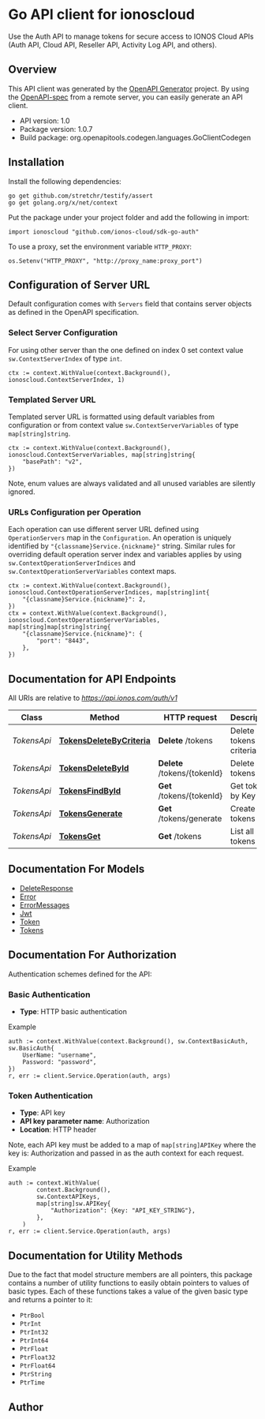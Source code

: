 # Go API client for ionoscloud

Use the Auth API to manage tokens for secure access to IONOS Cloud  APIs (Auth API, Cloud API, Reseller API, Activity Log API, and others).

## Overview
This API client was generated by the [OpenAPI Generator](https://openapi-generator.tech) project.  By using the [OpenAPI-spec](https://www.openapis.org/) from a remote server, you can easily generate an API client.

- API version: 1.0
- Package version: 1.0.7
- Build package: org.openapitools.codegen.languages.GoClientCodegen

## Installation

Install the following dependencies:

```shell
go get github.com/stretchr/testify/assert
go get golang.org/x/net/context
```

Put the package under your project folder and add the following in import:

```golang
import ionoscloud "github.com/ionos-cloud/sdk-go-auth"
```

To use a proxy, set the environment variable `HTTP_PROXY`:

```golang
os.Setenv("HTTP_PROXY", "http://proxy_name:proxy_port")
```

## Configuration of Server URL

Default configuration comes with `Servers` field that contains server objects as defined in the OpenAPI specification.

### Select Server Configuration

For using other server than the one defined on index 0 set context value `sw.ContextServerIndex` of type `int`.

```golang
ctx := context.WithValue(context.Background(), ionoscloud.ContextServerIndex, 1)
```

### Templated Server URL

Templated server URL is formatted using default variables from configuration or from context value `sw.ContextServerVariables` of type `map[string]string`.

```golang
ctx := context.WithValue(context.Background(), ionoscloud.ContextServerVariables, map[string]string{
	"basePath": "v2",
})
```

Note, enum values are always validated and all unused variables are silently ignored.

### URLs Configuration per Operation

Each operation can use different server URL defined using `OperationServers` map in the `Configuration`.
An operation is uniquely identified by `"{classname}Service.{nickname}"` string.
Similar rules for overriding default operation server index and variables applies by using `sw.ContextOperationServerIndices` and `sw.ContextOperationServerVariables` context maps.

```golang
ctx := context.WithValue(context.Background(), ionoscloud.ContextOperationServerIndices, map[string]int{
	"{classname}Service.{nickname}": 2,
})
ctx = context.WithValue(context.Background(), ionoscloud.ContextOperationServerVariables, map[string]map[string]string{
	"{classname}Service.{nickname}": {
		"port": "8443",
	},
})
```

## Documentation for API Endpoints

All URIs are relative to *https://api.ionos.com/auth/v1*

Class | Method | HTTP request | Description
------------ | ------------- | ------------- | -------------
*TokensApi* | [**TokensDeleteByCriteria**](docs/api/TokensApi.md#tokensdeletebycriteria) | **Delete** /tokens | Delete tokens by criteria
*TokensApi* | [**TokensDeleteById**](docs/api/TokensApi.md#tokensdeletebyid) | **Delete** /tokens/{tokenId} | Delete tokens
*TokensApi* | [**TokensFindById**](docs/api/TokensApi.md#tokensfindbyid) | **Get** /tokens/{tokenId} | Get tokens by Key ID
*TokensApi* | [**TokensGenerate**](docs/api/TokensApi.md#tokensgenerate) | **Get** /tokens/generate | Create new tokens
*TokensApi* | [**TokensGet**](docs/api/TokensApi.md#tokensget) | **Get** /tokens | List all tokens


## Documentation For Models

 - [DeleteResponse](docs/models/DeleteResponse.md)
 - [Error](docs/models/Error.md)
 - [ErrorMessages](docs/models/ErrorMessages.md)
 - [Jwt](docs/models/Jwt.md)
 - [Token](docs/models/Token.md)
 - [Tokens](docs/models/Tokens.md)


## Documentation For Authorization


Authentication schemes defined for the API:
### Basic Authentication

- **Type**: HTTP basic authentication

Example

```golang
auth := context.WithValue(context.Background(), sw.ContextBasicAuth, sw.BasicAuth{
    UserName: "username",
    Password: "password",
})
r, err := client.Service.Operation(auth, args)
```

### Token Authentication

- **Type**: API key
- **API key parameter name**: Authorization
- **Location**: HTTP header

Note, each API key must be added to a map of `map[string]APIKey` where the key is: Authorization and passed in as the auth context for each request.

Example

```golang
auth := context.WithValue(
		context.Background(),
		sw.ContextAPIKeys,
		map[string]sw.APIKey{
			"Authorization": {Key: "API_KEY_STRING"},
		},
	)
r, err := client.Service.Operation(auth, args)
```


## Documentation for Utility Methods

Due to the fact that model structure members are all pointers, this package contains
a number of utility functions to easily obtain pointers to values of basic types.
Each of these functions takes a value of the given basic type and returns a pointer to it:

* `PtrBool`
* `PtrInt`
* `PtrInt32`
* `PtrInt64`
* `PtrFloat`
* `PtrFloat32`
* `PtrFloat64`
* `PtrString`
* `PtrTime`

## Author



